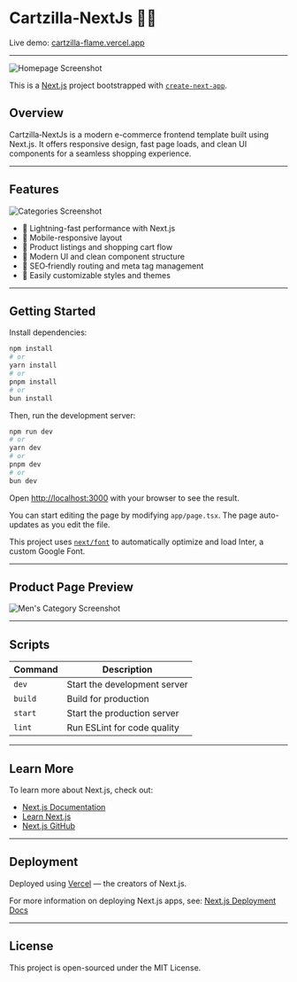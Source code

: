 # Cartzilla‑NextJs 🛒🔥

Live demo: [cartzilla-flame.vercel.app](https://cartzilla-flame.vercel.app)

---

![Homepage Screenshot](./home-screenshot.png)

This is a [Next.js](https://nextjs.org/) project bootstrapped with [`create-next-app`](https://github.com/vercel/next.js/tree/canary/packages/create-next-app).

## Overview

Cartzilla‑NextJs is a modern e-commerce frontend template built using Next.js. It offers responsive design, fast page loads, and clean UI components for a seamless shopping experience.

---

## Features

![Categories Screenshot](./category-screenshot.png)

- 🚀 Lightning-fast performance with Next.js
- 📱 Mobile-responsive layout
- 🛒 Product listings and shopping cart flow
- 🎨 Modern UI and clean component structure
- 🧠 SEO‑friendly routing and meta tag management
- 🎯 Easily customizable styles and themes

---

## Getting Started

Install dependencies:

```bash
npm install
# or
yarn install
# or
pnpm install
# or
bun install
```

Then, run the development server:

```bash
npm run dev
# or
yarn dev
# or
pnpm dev
# or
bun dev
```

Open [http://localhost:3000](http://localhost:3000) with your browser to see the result.

You can start editing the page by modifying `app/page.tsx`. The page auto-updates as you edit the file.

This project uses [`next/font`](https://nextjs.org/docs/basic-features/font-optimization) to automatically optimize and load Inter, a custom Google Font.

---

## Product Page Preview

![Men's Category Screenshot](./product-screenshot.png)

---

## Scripts

| Command | Description                  |
| ------- | ---------------------------- |
| `dev`   | Start the development server |
| `build` | Build for production         |
| `start` | Start the production server  |
| `lint`  | Run ESLint for code quality  |

---

## Learn More

To learn more about Next.js, check out:

- [Next.js Documentation](https://nextjs.org/docs)
- [Learn Next.js](https://nextjs.org/learn)
- [Next.js GitHub](https://github.com/vercel/next.js)

---

## Deployment

Deployed using [Vercel](https://vercel.com/) — the creators of Next.js.

For more information on deploying Next.js apps, see: [Next.js Deployment Docs](https://nextjs.org/docs/deployment)

---

## License

This project is open-sourced under the MIT License.
